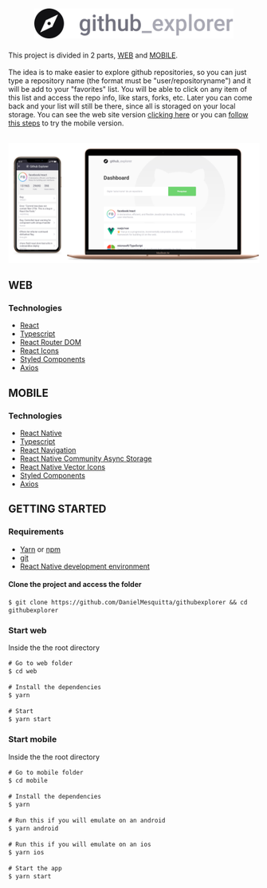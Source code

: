 <h1 align="center">
  <img src="./web/src/assets/logo.svg" width=400 />
</h1>

This project is divided in 2 parts, [WEB](#web) and [MOBILE](#mobile). <br/><br/>
The idea is to make easier to explore github repositories, so you can just type a repository name (the format must be "user/repositoryname") and it will be add
to your "favorites" list. You will be able to click on any item of this list and access the repo info, like stars, forks, etc. Later you can come back
and your list will still be there, since all is storaged on your local storage. You can see the web site version [clicking here]() or you can [follow this steps](#getting-started) to try the mobile version.

<br>
<img src="docs/Mockup.png">
<br>

## WEB

### Technologies

- [React](https://reactjs.org/)
- [Typescript](https://www.typescriptlang.org/)
- [React Router DOM](https://github.com/ReactTraining/react-router/tree/master/packages/react-router-dom)
- [React Icons](https://github.com/react-icons/react-icons)
- [Styled Components](https://styled-components.com/)
- [Axios](https://github.com/axios/axios)

## MOBILE

### Technologies

- [React Native](https://reactnative.dev/)
- [Typescript](https://www.typescriptlang.org/)
- [React Navigation](https://reactnavigation.org/)
- [React Native Community Async Storage](https://github.com/react-native-community/async-storage)
- [React Native Vector Icons](https://github.com/oblador/react-native-vector-icons)
- [Styled Components](https://styled-components.com/)
- [Axios](https://github.com/axios/axios)

## GETTING STARTED

### Requirements

- [Yarn](https://yarnpkg.com/) or [npm](https://www.npmjs.com/)
- [git](https://git-scm.com/)
- [React Native development environment](https://reactnative.dev/docs/environment-setup)

#### Clone the project and access the folder

```shell
$ git clone https://github.com/DanielMesquitta/githubexplorer && cd githubexplorer
```

### Start web

Inside the the root directory

```shell
# Go to web folder
$ cd web

# Install the dependencies
$ yarn

# Start
$ yarn start
```

### Start mobile

Inside the the root directory

```shell
# Go to mobile folder
$ cd mobile

# Install the dependencies
$ yarn

# Run this if you will emulate on an android
$ yarn android

# Run this if you will emulate on an ios
$ yarn ios

# Start the app
$ yarn start
```

